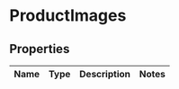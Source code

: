 
# ProductImages

## Properties
Name | Type | Description | Notes
------------ | ------------- | ------------- | -------------




